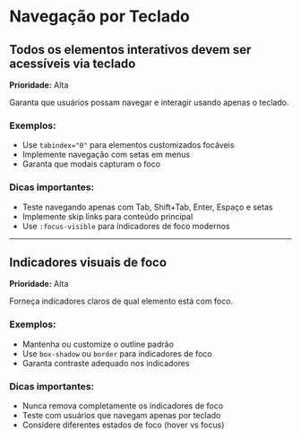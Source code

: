 # Navegação por Teclado

## Todos os elementos interativos devem ser acessíveis via teclado

**Prioridade:** Alta

Garanta que usuários possam navegar e interagir usando apenas o teclado.

### Exemplos:

- Use `tabindex="0"` para elementos customizados focáveis
- Implemente navegação com setas em menus
- Garanta que modais capturam o foco

### Dicas importantes:

- Teste navegando apenas com Tab, Shift+Tab, Enter, Espaço e setas
- Implemente skip links para conteúdo principal
- Use `:focus-visible` para indicadores de foco modernos

---

## Indicadores visuais de foco

**Prioridade:** Alta

Forneça indicadores claros de qual elemento está com foco.

### Exemplos:

- Mantenha ou customize o outline padrão
- Use `box-shadow` ou `border` para indicadores de foco
- Garanta contraste adequado nos indicadores

### Dicas importantes:

- Nunca remova completamente os indicadores de foco
- Teste com usuários que navegam apenas por teclado
- Considere diferentes estados de foco (hover vs focus)
